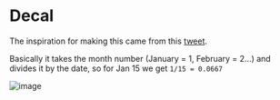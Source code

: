 # Decal 

The inspiration for making this came from this [tweet](https://twitter.com/myNameArnav/status/1741061855265616211).

Basically it takes the month number (January = 1, February = 2...) and divides it by the date, so for Jan 15 we get `1/15 = 0.0667`

![image](https://github.com/myNameArnav/decal/assets/35961071/88fd327e-a75b-49af-9447-7697f70c3fbe)
